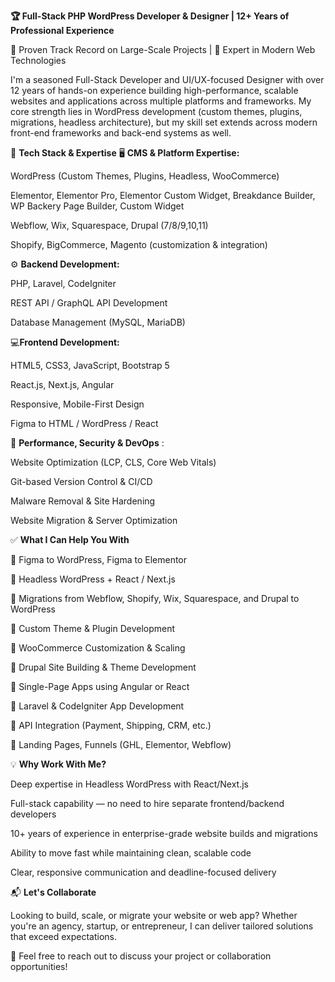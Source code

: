**🏆 Full-Stack PHP WordPress Developer & Designer | 12+ Years of Professional Experience**

🔹 Proven Track Record on Large-Scale Projects | 🔹 Expert in Modern Web Technologies

I'm a seasoned Full-Stack Developer and UI/UX-focused Designer with over 12 years of hands-on experience building high-performance, scalable websites and applications across multiple platforms and frameworks. My core strength lies in WordPress development (custom themes, plugins, migrations, headless architecture), but my skill set extends across modern front-end frameworks and back-end systems as well.

🔧 **Tech Stack & Expertise**
🖥️ **CMS & Platform Expertise:**

WordPress (Custom Themes, Plugins, Headless, WooCommerce)

Elementor, Elementor Pro, Elementor Custom Widget, Breakdance Builder, WP Backery Page Builder, Custom Widget

Webflow, Wix, Squarespace, Drupal (7/8/9,10,11)

Shopify, BigCommerce, Magento (customization & integration)

⚙️ **Backend Development:**

PHP, Laravel, CodeIgniter

REST API / GraphQL API Development

Database Management (MySQL, MariaDB)

💻**Frontend Development:**

HTML5, CSS3, JavaScript, Bootstrap 5

React.js, Next.js, Angular

Responsive, Mobile-First Design

Figma to HTML / WordPress / React

🚀 **Performance, Security & DevOps** :

Website Optimization (LCP, CLS, Core Web Vitals)

Git-based Version Control & CI/CD

Malware Removal & Site Hardening

Website Migration & Server Optimization

✅ **What I Can Help You With**

🔸 Figma to WordPress, Figma to Elementor

🔸 Headless WordPress + React / Next.js

🔸 Migrations from Webflow, Shopify, Wix, Squarespace, and Drupal to WordPress

🔸 Custom Theme & Plugin Development

🔸 WooCommerce Customization & Scaling

🔸 Drupal Site Building & Theme Development

🔸 Single-Page Apps using Angular or React

🔸 Laravel & CodeIgniter App Development

🔸 API Integration (Payment, Shipping, CRM, etc.)

🔸 Landing Pages, Funnels (GHL, Elementor, Webflow)

💡 **Why Work With Me?**

Deep expertise in Headless WordPress with React/Next.js

Full-stack capability — no need to hire separate frontend/backend developers

10+ years of experience in enterprise-grade website builds and migrations

Ability to move fast while maintaining clean, scalable code

Clear, responsive communication and deadline-focused delivery

📬 **Let's Collaborate**

Looking to build, scale, or migrate your website or web app? Whether you're an agency, startup, or entrepreneur, I can deliver tailored solutions that exceed expectations.

📩 Feel free to reach out to discuss your project or collaboration opportunities!
